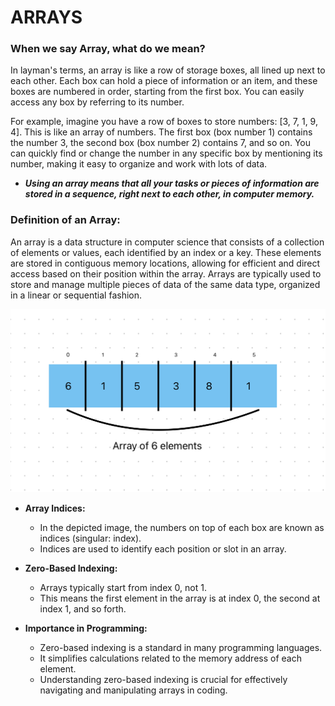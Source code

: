# ARRAYS

### When we say Array, what do we mean?

In layman's terms, an array is like a row of storage boxes, all lined up next to each other. Each box can hold a piece of information or an item, and these boxes are numbered in order, starting from the first box. You can easily access any box by referring to its number.

For example, imagine you have a row of boxes to store numbers: [3, 7, 1, 9, 4]. This is like an array of numbers. The first box (box number 1) contains the number 3, the second box (box number 2) contains 7, and so on. You can quickly find or change the number in any specific box by mentioning its number, making it easy to organize and work with lots of data.

- **_*Using an array means that all your tasks or pieces of information are stored in a sequence, right next to each other, in computer memory.*_**

### Definition of an Array:

An array is a data structure in computer science that consists of a collection of elements or values, each identified by an index or a key. These elements are stored in contiguous memory locations, allowing for efficient and direct access based on their position within the array. Arrays are typically used to store and manage multiple pieces of data of the same data type, organized in a linear or sequential fashion.

![Array of 6 elements](../images/arrays/array.png)

- **Array Indices:**

  - In the depicted image, the numbers on top of each box are known as indices (singular: index).
  - Indices are used to identify each position or slot in an array.

- **Zero-Based Indexing:**

  - Arrays typically start from index 0, not 1.
  - This means the first element in the array is at index 0, the second at index 1, and so forth.

- **Importance in Programming:**
  - Zero-based indexing is a standard in many programming languages.
  - It simplifies calculations related to the memory address of each element.
  - Understanding zero-based indexing is crucial for effectively navigating and manipulating arrays in coding.
